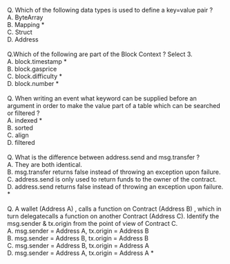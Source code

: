 Q. Which of the following data types is used to define a key=value pair ? <br>
A. ByteArray<br>
B. Mapping *<br>
C. Struct<br>
D. Address<br>
<br>
Q.Which of the following are part of the Block Context ? Select 3.<br>
A. block.timestamp *<br>
B. block.gasprice<br>
C. block.difficulty *<br>
D. block.number *<br>
<br>
Q. When writing an event what keyword can be supplied before an argument in order to make the value part of a table which can be searched or filtered ?<br>
A. indexed *<br>
B. sorted<br>
C. align<br>
D. filtered<br>
<br>
Q. What is the difference between address.send and msg.transfer ?<br>
A. They are both identical.<br>
B. msg.transfer returns false instead of throwing an exception upon failure.<br>
C. address.send is only used to return funds to the owner of the contract.<br>
D. address.send returns false instead of throwing an exception upon failure. *<br>
<br>
Q. A wallet (Address A) , calls a function on Contract (Address B) , which in turn delegatecalls a function on another Contract (Address C). Identify the msg.sender & tx.origin from the point of view of  Contract C.<br>
A. msg.sender = Address A, tx.origin = Address B<br>
B. msg.sender = Address B, tx.origin = Address B<br>
C. msg.sender = Address B, tx.origin = Address A<br>
D. msg.sender = Address A, tx.origin = Address A *<br>










